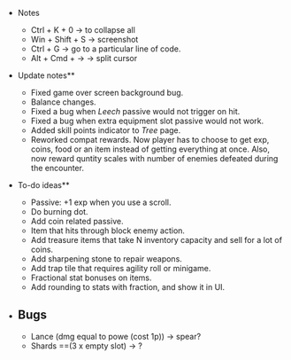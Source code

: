 - Notes
    - Ctrl + K + 0     -> to collapse all
    - Win + Shift + S  -> screenshot
    - Ctrl + G         -> go to a particular line of code.
    - Alt + Cmd + ->   -> split cursor


- Update notes**
    - Fixed game over screen background bug.
    - Balance changes.
    - Fixed a bug when *Leech* passive would not trigger on hit.
    - Fixed a bug when extra equipment slot passive would not work.
    - Added skill points indicator to *Tree* page.
    - Reworked compat rewards. Now player has to choose to get exp, coins, food or an item instead of getting everything at once. Also, now reward quntity scales with number of enemies defeated during the encounter.


- To-do ideas**
    - Passive: +1 exp when you use a scroll.
    - Do burning dot.
    - Add coin related passive.
    - Item that hits through block enemy action.
    - Add treasure items that take N inventory capacity and sell for a lot of coins.
    - Add sharpening stone to repair weapons.
    - Add trap tile that requires agility roll or minigame.
    - Fractional stat bonuses on items.
    - Add rounding to stats with fraction, and show it in UI.


- Bugs
    -
    - Lance (dmg equal to powe (cost 1p)) -> spear?
    - Shards ==(3 x empty slot) -> ?